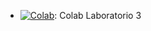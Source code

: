 * [![Colab](https://colab.research.google.com/assets/colab-badge.svg)](https://colab.research.google.com/drive/1kcM7K-9vkpa2PH2gACkzkTLxjR8a1SjE?usp=sharing): Colab Laboratorio 3
